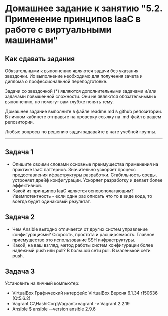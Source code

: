 
# Домашнее задание к занятию "5.2. Применение принципов IaaC в работе с виртуальными машинами"

## Как сдавать задания

Обязательными к выполнению являются задачи без указания звездочки. Их выполнение необходимо для получения зачета и диплома о профессиональной переподготовке.

Задачи со звездочкой (*) являются дополнительными задачами и/или задачами повышенной сложности. Они не являются обязательными к выполнению, но помогут вам глубже понять тему.

Домашнее задание выполните в файле readme.md в github репозитории. В личном кабинете отправьте на проверку ссылку на .md-файл в вашем репозитории.

Любые вопросы по решению задач задавайте в чате учебной группы.

---

## Задача 1

- Опишите своими словами основные преимущества применения на практике IaaC паттернов.
Значительно ускоряет процесс предоставления ифраструктуры разработки. Стабильность среды, устроняет дрейф конфигурации. Ускоряет разработку и делает более эффективной. 
- Какой из принципов IaaC является основополагающим?
Идемпотентность - если один раз описать что то в виде кода, то всегда будет одинаковый результат.

## Задача 2

- Чем Ansible выгодно отличается от других систем управление конфигурациями?
Скорость, простота и расширяемость. Главное приемущество это использование SSH инфраструктуры. 
- Какой, на ваш взгляд, метод работы систем конфигурации более надёжный push или pull?
В большой сети pull.
В маленькой сети push.


## Задача 3

Установить на личный компьютер:

- VirtualBox
Графический интерфейс VirtualBox
Версия 6.1.34 r150636 (Qt5.6.2)
- Vagrant
C:\HashiCorp\Vagrant>vagrant -v
Vagrant 2.2.19
- Ansible
$ ansible --version
ansible 2.9.6




